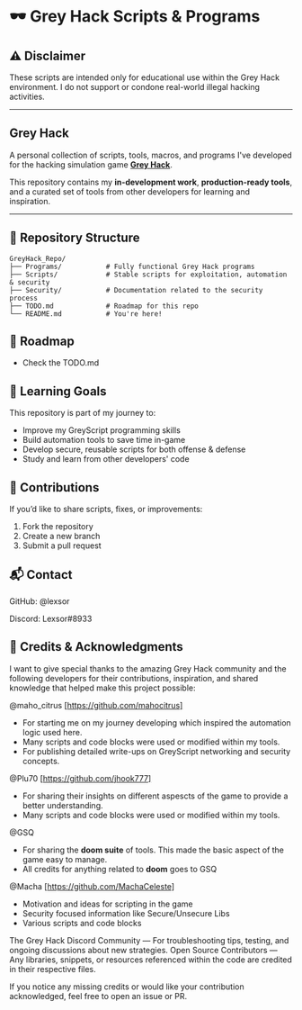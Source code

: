 # 🕶️ Grey Hack Scripts & Programs
## ⚠️ Disclaimer

These scripts are intended only for educational use within the Grey Hack environment.
I do not support or condone real-world illegal hacking activities.

---
## Grey Hack 
A personal collection of scripts, tools, macros, and programs I've developed for the hacking simulation game **[Grey Hack](https://store.steampowered.com/app/605230/Grey_Hack/)**.

This repository contains my **in-development work**, **production-ready tools**, and a curated set of tools from other developers for learning and inspiration.

---

## 📂 Repository Structure

```plaintext
GreyHack_Repo/
├── Programs/           # Fully functional Grey Hack programs
├── Scripts/            # Stable scripts for exploitation, automation & security
├── Security/           # Documentation related to the security process  
├── TODO.md             # Roadmap for this repo
└── README.md           # You're here!
```

## 📌 Roadmap

- Check the TODO.md

## 🧠 Learning Goals

This repository is part of my journey to:

- Improve my GreyScript programming skills
- Build automation tools to save time in-game
- Develop secure, reusable scripts for both offense & defense
- Study and learn from other developers' code

## 🤝 Contributions

If you’d like to share scripts, fixes, or improvements:

1. Fork the repository
2. Create a new branch
3. Submit a pull request

## 📬 Contact

GitHub: @lexsor

Discord: Lexsor#8933

## 🙌 Credits & Acknowledgments

I want to give special thanks to the amazing Grey Hack community and the following developers for their contributions, inspiration, and shared knowledge that helped make this project possible:

@maho_citrus [https://github.com/mahocitrus]
 - For starting me on my journey developing which inspired the automation logic used here.
 - Many scripts and code blocks were used or modified within my tools.
 - For publishing detailed write-ups on GreyScript networking and security concepts.

@Plu70 [https://github.com/jhook777]
 - For sharing their insights on different aspescts of the game to provide a better understanding.
 - Many scripts and code blocks were used or modified within my tools.

@GSQ
 - For sharing the **doom suite** of tools. This made the basic aspect of the game easy to manage.
 - All credits for anything related to **doom** goes to GSQ

@Macha [https://github.com/MachaCeleste]
- Motivation and ideas for scripting in the game
- Security focused information like Secure/Unsecure Libs
- Various scripts and code blocks

The Grey Hack Discord Community — For troubleshooting tips, testing, and ongoing discussions about new strategies.
Open Source Contributors — Any libraries, snippets, or resources referenced within the code are credited in their respective files.

If you notice any missing credits or would like your contribution acknowledged, feel free to open an issue or PR.